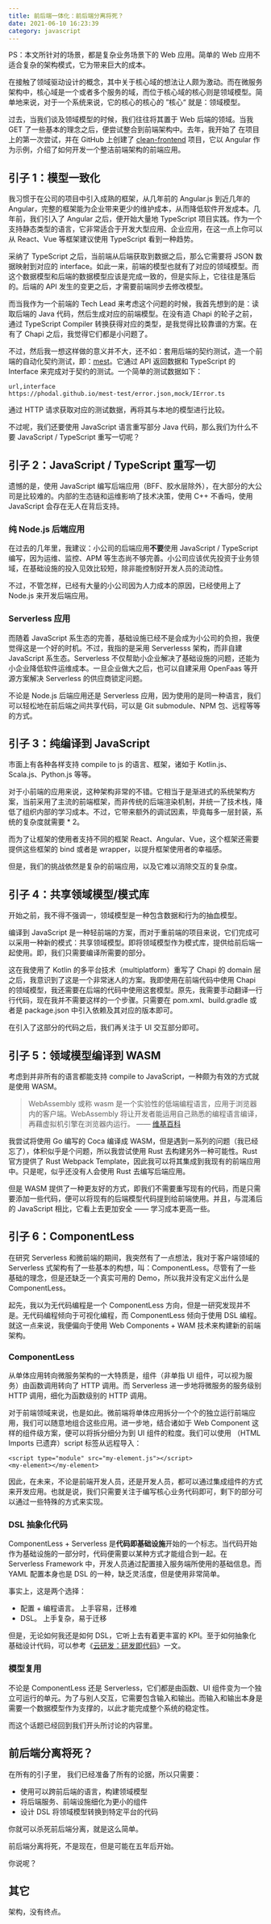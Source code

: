 ```yaml
---
title: 前后端一体化：前后端分离将死？
date: 2021-06-10 16:23:39
category: javascript
---
```

PS：本文所针对的场景，都是复杂业务场景下的 Web 应用。简单的 Web 应用不适合复杂的架构模式，它为带来巨大的成本。

在接触了领域驱动设计的概念，其中关于核心域的想法让人颇为激动。而在微服务架构中，核心域是一个或者多个服务的域，而位于核心域的核心则是领域模型。简单地来说，对于一个系统来说，它的核心的核心的 ”核心“ 就是：领域模型。

过去，当我们谈及领域模型的时候，我们往往将其置于 Web 后端的领域。当我 GET 了一些基本的理念之后，便尝试整合到前端架构中。去年，我开始了 在项目上的第一次尝试，并在 GitHub 上创建了 [clean-frontend](https://github.com/phodal/clean-frontend) 项目，它以 Angular 作为示例，介绍了如何开发一个整洁前端架构的前端应用。

## 引子 1：模型一致化

我习惯于在公司的项目中引入成熟的框架，从几年前的 Angular.js 到近几年的 Angular，完整的框架能为企业带来更少的维护成本，从而降低软件开发成本。几年前，我们引入了 Angular 之后，便开始大量地 TypeScript 项目实践。作为一个支持静态类型的语言，它非常适合于开发大型应用、企业应用，在这一点上你可以从 React、Vue 等框架建议使用 TypeScript 看到一种趋势。

采纳了 TypeScript 之后，当前端从后端获取到数据之后，那么它需要将 JSON 数据映射到对应的 interface。如此一来，前端的模型也就有了对应的领域模型。而这个数据模型和后端的数据模型应该是完成一致的，但是实际上，它往往是落后的。后端的 API 发生的变更之后，才需要前端同步去修改模型。

而当我作为一个前端的 Tech Lead 来考虑这个问题的时候，我首先想到的是：读取后端的 Java 代码，然后生成对应的前端模型。在没有造 Chapi 的轮子之前，通过 TypeScript Compiler 转换获得对应的类型，是我觉得比较靠谱的方案。在有了 Chapi 之后，我觉得它们都是小问题了。

不过，然后我一想这样做的意义并不大，还不如：套用后端的契约测试，造一个前端的自动化契约测试，即：[mest](http://github.com/phodal/mest)。它通过 API 返回数据和 TypeScript 的 Interface 来完成对于契约的测试。一个简单的测试数据如下：

```
url,interface
https://phodal.github.io/mest-test/error.json,mock/IError.ts
```

通过 HTTP 请求获取对应的测试数据，再将其与本地的模型进行比较。

不过呢，我们还要使用 JavaScript 语言重写部分 Java 代码，那么我们为什么不要 JavaScript / TypeScript 重写一切呢？

## 引子 2：JavaScript / TypeScript 重写一切

遗憾的是，使用 JavaScript 编写后端应用（BFF、胶水层除外），在大部分的大公司是比较难的。内部的生态链和运维影响了技术决策，使用 C++ 不香吗，使用 JavaScript 会存在无人在背后支持。

### 纯 Node.js 后端应用

在过去的几年里，我建议：小公司的后端应用**不要**使用 JavaScript / TypeScript 编写，因为运维、监控、APM 等生态尚不够完善。小公司应该优先投资于业务领域，在基础设施的投入见效比较短，除非能控制好开发人员的流动性。

不过，不管怎样，已经有大量的小公司因为人力成本的原因，已经使用上了 Node.js 来开发后端应用。

### Serverless 应用

而随着 JavaScript 系生态的完善，基础设施已经不是会成为小公司的负担，我便觉得这是一个好的时机。不过，我指的是采用 Serverlesss 架构，而非自建 JavaScript 系生态。Serverless 不仅帮助小企业解决了基础设施的问题，还能为小企业降低软件运维成本。一旦企业做大之后，也可以自建采用 OpenFaas 等开源方案解决 Serverless 的供应商锁定问题。

不论是 Node.js 后端应用还是 Serverless 应用，因为使用的是同一种语言，我们可以轻松地在前后端之间共享代码，可以是 Git submodule、NPM 包、远程等等的方式。

## 引子 3：纯编译到 JavaScript

市面上有各种各样支持 compile to js 的语言、框架，诸如于 Kotlin.js、Scala.js、Python.js 等等。

对于小前端的应用来说，这种架构非常的不错。它相当于是渐进式的系统架构方案，当前采用了主流的前端框架，而非传统的后端渲染机制，并统一了技术栈，降低了组织内部的学习成本。不过，它带来额外的调试因素，毕竟每多一层封装，系统的复杂度就需要 * 2。

而为了让框架的使用者支持不同的框架 React、Angular、Vue，这个框架还需要提供这些框架的 bind 或者是 wrapper，以提升框架使用者的幸福感。

但是，我们的挑战依然是复杂的前端应用，以及它难以消除交互的复杂度。

## 引子 4：共享领域模型/模式库

开始之前，我不得不强调一，领域模型是一种包含数据和行为的抽血模型。

编译到 JavaScript 是一种轻前端的方案，而对于重前端的项目来说，它们完成可以采用一种新的模式：共享领域模型。即将领域模型作为模式库，提供给前后端一起使用。即，我们只需要编译所需要的部分。

这在我使用了 Kotlin 的多平台技术（multiplatform）重写了 Chapi 的 domain 层之后，我意识到了这是一个非常迷人的方案。我即使用在前端代码中使用 Chapi 的领域模型，我还需要在后端的代码中使用这套模型。原先，我需要手动翻译一行行代码，现在我并不需要这样的一个步骤。只需要在 pom.xml、build.gradle 或者是 package.json 中引入依赖及其对应的版本即可。

在引入了这部分的代码之后，我们再关注于 UI 交互部分即可。

## 引子 5：领域模型编译到 WASM

考虑到并非所有的语言都能支持 compile to JavaScript，一种颇为有效的方式就是使用 WASM。

> WebAssembly 或称 wasm 是一个实验性的低端编程语言，应用于浏览器内的客户端。WebAssembly 将让开发者能运用自己熟悉的编程语言编译，再藉虚拟机引擎在浏览器内运行。 —— [维基百科](https://zh.wikipedia.org/zh-cn/WebAssembly)

我尝试将使用 Go 编写的 Coca 编译成 WASM，但是遇到一系列的问题（我已经忘了），体积似乎是个问题，所以我尝试使用 Rust 去构建另外一种可能性。Rust 官方提供了 Rust Webpack Template，因此我可以将其集成到我现有的前端应用中。只是呢，似乎还没有人会使用 Rust 去编写后端应用。

但是 WASM 提供了一种更友好的方式，即我们不需要重写现有的代码，而是只需要添加一些代码，便可以将现有的后端模型代码提到给前端使用。并且，与混淆后的 JavaScript 相比，它看上去更加安全 —— 学习成本更高一些。

## 引子 6：ComponentLess

在研究 Serverless 和微前端的期间，我突然有了一点想法，我对于客户端领域的 Serverless 式架构有了一些基本的构想，叫：ComponentLess。尽管有了一些基础的理念，但是还缺乏一个真实可用的 Demo，所以我并没有定义出什么是 ComponentLess。

起先，我以为无代码编程是一个 ComponentLess 方向，但是一研究发现并不是。无代码编程倾向于可视化编程，而 ComponentLess 倾向于使用 DSL 编程。就这一点来说，我便偏向于使用 Web Components + WAM 技术来构建新的前端架构。

### ComponentLess

从单体应用转向微服务架构的一大特质是，组件（非单指 UI 组件，可以视为服务）由函数调用转向了 HTTP 调用。而 Serverless 进一步地将微服务的服务级别 HTTP 调用，细化为函数级别的 HTTP 调用。

对于前端领域来说，也是如此。微前端将单体应用拆分一个个的独立运行前端应用，我们可以随意地组合这些应用。进一步地，结合诸如于 Web Component 这样的组件级方案，便可以将拆分细分为到 UI 组件的粒度。我们可以使用 （HTML Imports 已遗弃）script 标签从远程导入：

```
<script type="module" src="my-element.js"></script>
<my-element></my-element>
```

因此，在未来，不论是前端开发人员，还是开发人员，都可以通过集成组件的方式来开发应用。也就是说，我们只需要关注于编写核心业务代码即可，剩下的部分可以通过一些特殊的方式来实现。

### DSL 抽象化代码

ComponentLess + Serverless 是**代码即基础设施**开始的一个标志。当代码开始作为基础设施的一部分时，代码便需要以某种方式才能组合到一起。在 Serverless Framework 中，开发人员通过配置接入服务端所使用的基础信息。而 YAML 配置本身也是 DSL 的一种，缺乏灵活度，但是使用非常简单。

事实上，这是两个选择：

*   配置 + 编程语言。 上手容易，迁移难
*   DSL。 上手复杂，易于迁移

但是，无论如何我还是如何 DSL，它听上去有着更丰富的 KPI。至于如何抽象化基础设计代码，可以参考《[云研发：研发即代码](https://github.com/phodal/cloud-dev)》一文。

### 模型复用

不论是 ComponentLess 还是 Serverless，它们都是由函数、UI 组件变为一个独立可运行的单元。为了与别人交互，它需要包含输入和输出。而输入和输出本身是需要一个数据模型作为支撑的，以此才能完成整个系统的稳定性。

而这个话题已经回到我们开头所讨论的内容里。

## 前后端分离将死？

在所有的引子里， 我们已经准备了所有的论据，所以只需要：

*   使用可以跨前后端的语言，构建领域模型
*   将后端服务、前端设施细化为更小的组件
*   设计 DSL 将领域模型转换到特定平台的代码

你就可以杀死前后端分离，就是这么简单。

前后端分离将死，不是现在，但是可能在五年后开始。

你说呢？

## 其它

架构，没有终点。
